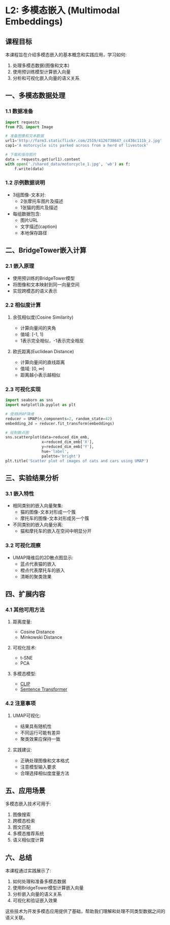# L2: 多模态嵌入 (Multimodal Embeddings)

## 课程目标

本课程旨在介绍多模态嵌入的基本概念和实践应用，学习如何:
1. 处理多模态数据(图像和文本)
2. 使用预训练模型计算嵌入向量
3. 分析和可视化嵌入向量的语义关系

## 一、多模态数据处理

### 1.1 数据准备
```python
import requests
from PIL import Image

# 准备图像和文本数据
url1='http://farm3.staticflickr.com/2519/4126738647_cc436c111b_z.jpg'
cap1='A motorcycle sits parked across from a herd of livestock'

# 下载和保存图片
data = requests.get(url1).content
with open('./shared_data/motorcycle_1.jpg', 'wb') as f:
    f.write(data)
```

### 1.2 示例数据说明
- 3组图像-文本对:
  - 2张摩托车图片及描述
  - 1张猫的图片及描述
- 每组数据包含:
  - 图片URL
  - 文字描述(caption)
  - 本地保存路径

## 二、BridgeTower嵌入计算

### 2.1 嵌入原理
- 使用预训练的BridgeTower模型
- 将图像和文本映射到同一向量空间
- 实现跨模态的语义表示

### 2.2 相似度计算
1. 余弦相似度(Cosine Similarity)
   - 计算向量间的夹角
   - 值域: [-1, 1]
   - 1表示完全相似，-1表示完全相反

2. 欧氏距离(Euclidean Distance)
   - 计算向量间的直线距离
   - 值域: [0, ∞)
   - 距离越小表示越相似

### 2.3 可视化实现
```python
import seaborn as sns
import matplotlib.pyplot as plt

# 使用UMAP降维
reducer = UMAP(n_components=2, random_state=42)
embedding_2d = reducer.fit_transform(embeddings)

# 绘制散点图
sns.scatterplot(data=reduced_dim_emb, 
                x=reduced_dim_emb['X'], 
                y=reduced_dim_emb['Y'], 
                hue='label', 
                palette='bright')
plt.title('Scatter plot of images of cats and cars using UMAP')
```

## 三、实验结果分析

### 3.1 嵌入特性
- 相同类别的嵌入向量聚集:
  - 猫的图像-文本对形成一个簇
  - 摩托车的图像-文本对形成另一个簇
- 不同类别的嵌入向量分离:
  - 猫和摩托车的嵌入在空间中明显分开

### 3.2 可视化观察
- UMAP降维后的2D散点图显示:
  - 蓝点代表猫的嵌入
  - 橙点代表摩托车的嵌入
  - 清晰的聚类效果

## 四、扩展内容

### 4.1 其他可用方法
1. 距离度量:
   - Cosine Distance
   - Minkowski Distance
   
2. 可视化技术:
   - t-SNE
   - PCA

3. 多模态模型:
   - [CLIP](https://github.com/openai/CLIP)
   - [Sentence Transformer](https://huggingface.co/sentence-transformers)

### 4.2 注意事项
1. UMAP可视化:
   - 结果具有随机性
   - 不同运行可能有差异
   - 聚类效果应保持一致

2. 实践建议:
   - 正确处理图像和文本格式
   - 注意模型输入要求
   - 合理选择相似度度量方法

## 五、应用场景

多模态嵌入技术可用于:
1. 图像搜索
2. 跨模态检索
3. 图文匹配
4. 多模态推荐系统
5. 语义相似度计算

## 六、总结

本课程通过实践展示了:
1. 如何处理和准备多模态数据
2. 使用BridgeTower模型计算嵌入向量
3. 分析嵌入向量的语义关系
4. 可视化和验证嵌入效果

这些技术为开发多模态应用提供了基础，帮助我们理解和处理不同类型数据之间的语义关联。

